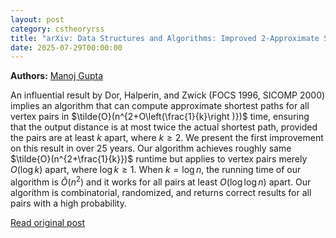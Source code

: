 ```yaml
---
layout: post
category: cstheoryrss
title: "arXiv: Data Structures and Algorithms: Improved 2-Approximate Shortest Paths for close vertex pairs"
date: 2025-07-29T00:00:00
---
```


**Authors:** [Manoj Gupta](https://dblp.uni-trier.de/search?q=Manoj+Gupta)

An influential result by Dor, Halperin, and Zwick (FOCS 1996, SICOMP 2000)
implies an algorithm that can compute approximate shortest paths for all vertex
pairs in $\tilde{O}(n^{2+O\left(\frac{1}{k}\right )})$ time, ensuring that the
output distance is at most twice the actual shortest path, provided the pairs
are at least $k$ apart, where $k \ge 2$. We present the first improvement on
this result in over 25 years. Our algorithm achieves roughly same
$\tilde{O}(n^{2+\frac{1}{k}})$ runtime but applies to vertex pairs merely
$O(\log k)$ apart, where $\log k \ge 1$. When $k=\log n$, the running time of
our algorithm is $\tilde{O}(n^2)$ and it works for all pairs at least $O(\log
\log n)$ apart. Our algorithm is combinatorial, randomized, and returns correct
results for all pairs with a high probability.

[Read original post](http://arxiv.org/abs/2507.19859v1)
